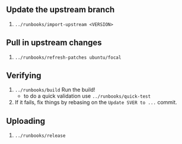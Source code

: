 ## Update the upstream branch

1. `../runbooks/import-upstream <VERSION>`

## Pull in upstream changes

1. `../runbooks/refresh-patches ubuntu/focal`

## Verifying

1. `../runbooks/build`  Run the build!
    - to do a quick validation use `../runbooks/quick-test`
1. If it fails, fix things by rebasing on the `Update SVER to ...` commit.

## Uploading

1. `../runbooks/release`
